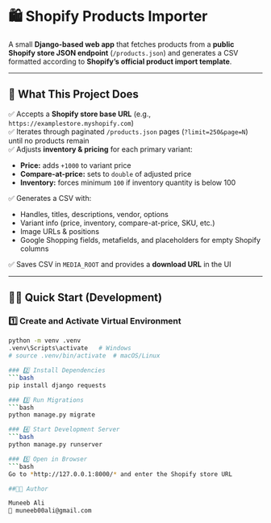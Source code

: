 # 🛍️ Shopify Products Importer

A small **Django-based web app** that fetches products from a **public Shopify store JSON endpoint** (`/products.json`) and generates a CSV formatted according to **Shopify’s official product import template**.

---

## 🚀 What This Project Does

✅ Accepts a **Shopify store base URL** (e.g., `https://examplestore.myshopify.com`)  
✅ Iterates through paginated `/products.json` pages (`?limit=250&page=N`) until no products remain  
✅ Adjusts **inventory & pricing** for each primary variant:  
- **Price:** adds `+1000` to variant price  
- **Compare-at-price:** sets to `double` of adjusted price  
- **Inventory:** forces minimum `100` if inventory quantity is below 100  

✅ Generates a CSV with:  
- Handles, titles, descriptions, vendor, options  
- Variant info (price, inventory, compare-at-price, SKU, etc.)  
- Image URLs & positions  
- Google Shopping fields, metafields, and placeholders for empty Shopify columns  

✅ Saves CSV in `MEDIA_ROOT` and provides a **download URL** in the UI  

---

## 🏃‍♂️ Quick Start (Development)

### 1️⃣ Create and Activate Virtual Environment
```bash
python -m venv .venv
.venv\Scripts\activate   # Windows
# source .venv/bin/activate  # macOS/Linux

### 2️⃣ Install Dependencies
```bash
pip install django requests

### 3️⃣ Run Migrations
```bash
python manage.py migrate

### 4️⃣ Start Development Server
```bash
python manage.py runserver

### 5️⃣ Open in Browser
```bash
Go to *http://127.0.0.1:8000/* and enter the Shopify store URL

##👨‍💻 Author

Muneeb Ali
📧 muneeb00ali@gmail.com
